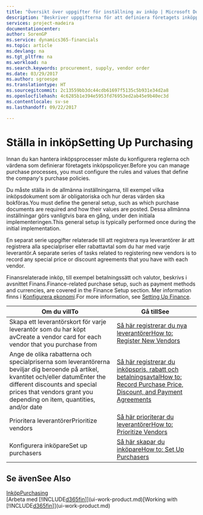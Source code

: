 ```yaml
---
title: "Översikt över uppgifter för inställning av inköp | Microsoft Docs"
description: "Beskriver uppgifterna för att definiera företagets inköppolicyer och registrerar inköpsprocesserna."
services: project-madeira
documentationcenter: 
author: SorenGP
ms.service: dynamics365-financials
ms.topic: article
ms.devlang: na
ms.tgt_pltfrm: na
ms.workload: na
ms.search.keywords: procurement, supply, vendor order
ms.date: 03/29/2017
ms.author: sgroespe
ms.translationtype: HT
ms.sourcegitcommit: 2c13559bb3dc44cdb61697f5135c5b931e34d2a8
ms.openlocfilehash: 4c6285b1e394e5953fd76953ed2ab45e9b40ec3d
ms.contentlocale: sv-se
ms.lasthandoff: 09/22/2017

---
```

# <a name="setting-up-purchasing"></a><span data-ttu-id="a216e-103">Ställa in inköp</span><span class="sxs-lookup"><span data-stu-id="a216e-103">Setting Up Purchasing</span></span>
<span data-ttu-id="a216e-104">Innan du kan hantera inköpsprocesser måste du konfigurera reglerna och värdena som definierar företagets inköpspolicyer.</span><span class="sxs-lookup"><span data-stu-id="a216e-104">Before you can manage purchase processes, you must configure the rules and values that define the company's purchase policies.</span></span>

<span data-ttu-id="a216e-105">Du måste ställa in de allmänna inställningarna, till exempel vilka inköpsdokument som är obligatoriska och hur deras värden ska bokföras.</span><span class="sxs-lookup"><span data-stu-id="a216e-105">You must define the general setup, such as which purchase documents are required and how their values are posted.</span></span> <span data-ttu-id="a216e-106">Dessa allmänna inställningar görs vanligtvis bara en gång, under den initiala implementeringen.</span><span class="sxs-lookup"><span data-stu-id="a216e-106">This general setup is typically performed once during the initial implementation.</span></span>

<span data-ttu-id="a216e-107">En separat serie uppgifter relaterade till att registrera nya leverantörer är att registrera alla specialpriser eller rabattavtal som du har med varje leverantör.</span><span class="sxs-lookup"><span data-stu-id="a216e-107">A separate series of tasks related to registering new vendors is to record any special price or discount agreements that you have with each vendor.</span></span>

<span data-ttu-id="a216e-108">Finansrelaterade inköp, till exempel betalningssätt och valutor, beskrivs i avsnittet Finans.</span><span class="sxs-lookup"><span data-stu-id="a216e-108">Finance-related purchase setup, such as payment methods and currencies, are covered in the Finance Setup section.</span></span> <span data-ttu-id="a216e-109">Mer information finns i [Konfigurera ekonomi](finance-setup-finance.md).</span><span class="sxs-lookup"><span data-stu-id="a216e-109">For more information, see [Setting Up Finance](finance-setup-finance.md).</span></span>

| <span data-ttu-id="a216e-110">Om du vill</span><span class="sxs-lookup"><span data-stu-id="a216e-110">To</span></span> | <span data-ttu-id="a216e-111">Gå till</span><span class="sxs-lookup"><span data-stu-id="a216e-111">See</span></span> |
| --- | --- |
| <span data-ttu-id="a216e-112">Skapa ett leverantörskort för varje leverantör som du har köpt av</span><span class="sxs-lookup"><span data-stu-id="a216e-112">Create a vendor card for each vendor that you purchase from</span></span>|[<span data-ttu-id="a216e-113">Så här registrerar du nya leverantörer</span><span class="sxs-lookup"><span data-stu-id="a216e-113">How to: Register New Vendors</span></span>](purchasing-how-register-new-vendors.md) |
| <span data-ttu-id="a216e-114">Ange de olika rabatterna och specialpriserna som leverantörerna beviljar dig beroende på artikel, kvantitet och/eller datum</span><span class="sxs-lookup"><span data-stu-id="a216e-114">Enter the different discounts and special prices that vendors grant you depending on item, quantities, and/or date</span></span> |[<span data-ttu-id="a216e-115">Så här registrerar du inköpspris, rabatt och betalningsavtal</span><span class="sxs-lookup"><span data-stu-id="a216e-115">How to: Record Purchase Price, Discount, and Payment Agreements</span></span>](purchasing-how-record-purchase-price-discount-payment-agreements.md) |
| <span data-ttu-id="a216e-116">Prioritera leverantörer</span><span class="sxs-lookup"><span data-stu-id="a216e-116">Prioritize vendors</span></span> |[<span data-ttu-id="a216e-117">Så här prioriterar du leverantörer</span><span class="sxs-lookup"><span data-stu-id="a216e-117">How to: Prioritize Vendors</span></span>](purchasing-how-prioritize-vendors.md) |
| <span data-ttu-id="a216e-118">Konfigurera inköpare</span><span class="sxs-lookup"><span data-stu-id="a216e-118">Set up purchasers</span></span> |[<span data-ttu-id="a216e-119">Så här skapar du inköpare</span><span class="sxs-lookup"><span data-stu-id="a216e-119">How to: Set Up Purchasers</span></span>](purchasing-how-setup-purchasers.md) |

## <a name="see-also"></a><span data-ttu-id="a216e-120">Se även</span><span class="sxs-lookup"><span data-stu-id="a216e-120">See Also</span></span>
[<span data-ttu-id="a216e-121">Inköp</span><span class="sxs-lookup"><span data-stu-id="a216e-121">Purchasing</span></span>](purchasing-manage-purchasing.md)  
<span data-ttu-id="a216e-122">[Arbeta med [!INCLUDE[d365fin](includes/d365fin_md.md)]](ui-work-product.md)</span><span class="sxs-lookup"><span data-stu-id="a216e-122">[Working with [!INCLUDE[d365fin](includes/d365fin_md.md)]](ui-work-product.md)</span></span>

